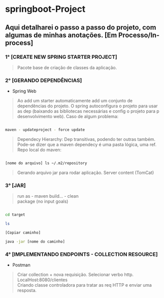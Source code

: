 # springboot-Project
 
## Aqui detalharei o passo a passo do projeto, com algumas de minhas anotações. [Em Processo/In-process]

### 1° [CREATE NEW SPRING STARTER PROJECT]

> Pacote base de criação de classes da aplicação. 

### 2° [GERANDO DEPENDÊNCIAS]
- Spring Web 
> Ao add um starter automaticamente add um conjunto de dependências do projeto. O spring autoconfigura o projeto para usar as dep (baixando as bibliotecas necessárias e config o projeto para p desenvolvimento web).
> Caso de algum problema: 
```sh

maven - updateproject - force update

```

> Dependecy Hierarchy: Dep transitivas, podendo ter outras também. Pode-se dizer que a maven dependecy é uma pasta lógica, uma ref. <br>
> Repo local do maven: 
```sh

[nome do arquivo] ls ~/.m2/repository

```
> Gerando arquivo jar para rodar aplicação. Server content (TomCat)

### 3° [JAR]
> run as - maven build... - clean <br>
> package (no input goals)
```sh

cd target 

ls

[Copiar caminho]

java -jar [nome do caminho]

```

### 4° [IMPLEMENTANDO ENDPOINTS - COLLECTION RESOURCE]
- Postman
> Criar collection + nova requisição. Selecionar verbo http. LocalHost:8080/clientes <br>
> Criando classe controladora para tratar as req HTTP e enviar uma resposta. 

